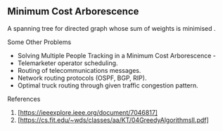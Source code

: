 ## Minimum Cost Arborescence

A spanning tree for directed graph whose sum of weights is minimised .

Some Other Problems
- Solving Multiple People Tracking in a Minimum Cost Arborescence   -     
- Telemarketer operator scheduling.
- Routing of telecommunications messages.
- Network routing protocols (OSPF, BGP, RIP).
- Optimal truck routing through given traffic congestion pattern.

References
1. [https://ieeexplore.ieee.org/document/7046817]
2. [https://cs.fit.edu/~wds/classes/aa/KT/04GreedyAlgorithmsII.pdf] 
